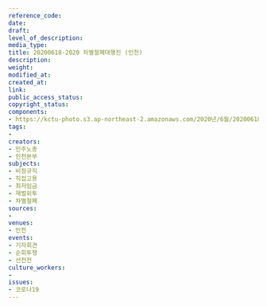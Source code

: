 ```yaml
---
reference_code: 
date: 
draft: 
level_of_description: 
media_type: 
title: 20200618-2020 차별철폐대행진 (인천)
description: 
weight: 
modified_at: 
created_at: 
link: 
public_access_status: 
copyright_status: 
components:
- https://kctu-photo.s3.ap-northeast-2.amazonaws.com/2020년/6월/20200618-2020+차별철폐대행진+(인천)/_5D_0334.jpg
tags:
- 
creators:
- 민주노총
- 인천본부
subjects:
- 비정규직
- 직접고용
- 최저임금
- 재벌외투
- 차별철폐
sources:
- 
venues:
- 인천
events:
- 기자회견
- 순회투쟁
- 선전전
culture_workers:
- 
issues:
- 코로나19
---
```

